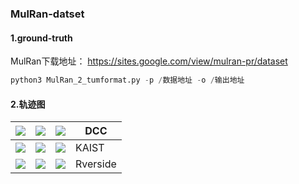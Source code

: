 ### MulRan-datset

#### 1.ground-truth

MulRan下载地址： https://sites.google.com/view/mulran-pr/dataset

```python
python3 MulRan_2_tumformat.py -p /数据地址 -o /输出地址
```

#### 2.轨迹图

| ![](C:\Users\25688\Desktop\Mulran-GT\picture\DCC01.png)      | ![](C:\Users\25688\Desktop\Mulran-GT\picture\DCC02.png)      | ![](C:\Users\25688\Desktop\Mulran-GT\picture\DCC03.png)      | DCC      |
| ------------------------------------------------------------ | ------------------------------------------------------------ | ------------------------------------------------------------ | -------- |
| ![](C:\Users\25688\Desktop\Mulran-GT\picture\KAIST01.png)    | ![](C:\Users\25688\Desktop\Mulran-GT\picture\KAIST02.png)    | ![](C:\Users\25688\Desktop\Mulran-GT\picture\KAIST03.png)    | KAIST    |
| ![](C:\Users\25688\Desktop\Mulran-GT\picture\Riverside01.png) | ![](C:\Users\25688\Desktop\Mulran-GT\picture\Riverside02.png) | ![](C:\Users\25688\Desktop\Mulran-GT\picture\Riverside03.png) | Rverside |

